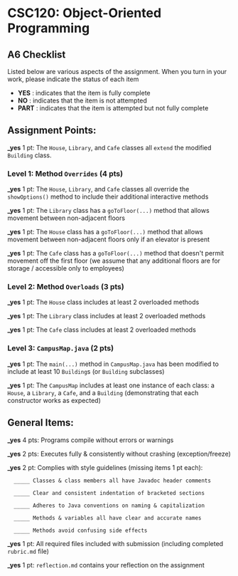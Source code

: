# CSC120: Object-Oriented Programming

## A6 Checklist

Listed below are various aspects of the assignment. When you turn in your work, please indicate the status of each item

- **YES** : indicates that the item is fully complete
- **NO** : indicates that the item is not attempted
- **PART** : indicates that the item is attempted but not fully complete

## Assignment Points:

**\_yes** 1 pt: The `House`, `Library`, and `Cafe` classes all `extend` the modified `Building` class.

### Level 1: Method `Overrides` (4 pts)

**\_yes** 1 pt: The `House`, `Library`, and `Cafe` classes all override the `showOptions()` method to include their additional interactive methods

**\_yes** 1 pt: The `Library` class has a `goToFloor(...)` method that allows movement between non-adjacent floors

**\_yes** 1 pt: The `House` class has a `goToFloor(...)` method that allows movement between non-adjacent floors only if an elevator is present

**\_yes** 1 pt: The `Cafe` class has a `goToFloor(...)` method that doesn't permit movement off the first floor (we assume that any additional floors are for storage / accessible only to employees)

### Level 2: Method `Overloads` (3 pts)

**\_yes** 1 pt: The `House` class includes at least 2 overloaded methods

**\_yes** 1 pt: The `Library` class includes at least 2 overloaded methods

**\_yes** 1 pt: The `Cafe` class includes at least 2 overloaded methods

### Level 3: `CampusMap.java` (2 pts)

**\_yes** 1 pt: The `main(...)` method in `CampusMap.java` has been modified to include at least 10 `Building`s (or `Building` subclasses)

**\_yes** 1 pt: The `CampusMap` includes at least one instance of each class: a `House`, a `Library`, a `Cafe`, and a `Building` (demonstrating that each constructor works as expected)

## General Items:

**\_yes** 4 pts: Programs compile without errors or warnings

**\_yes** 2 pts: Executes fully & consistently without crashing (exception/freeze)

**\_yes** 2 pt: Complies with style guidelines (missing items 1 pt each):

      _____ Classes & class members all have Javadoc header comments

      _____ Clear and consistent indentation of bracketed sections

      _____ Adheres to Java conventions on naming & capitalization

      _____ Methods & variables all have clear and accurate names

      _____ Methods avoid confusing side effects

**\_yes** 1 pt: All required files included with submission (including completed `rubric.md` file)

**\_yes** 1 pt: `reflection.md` contains your reflection on the assignment

